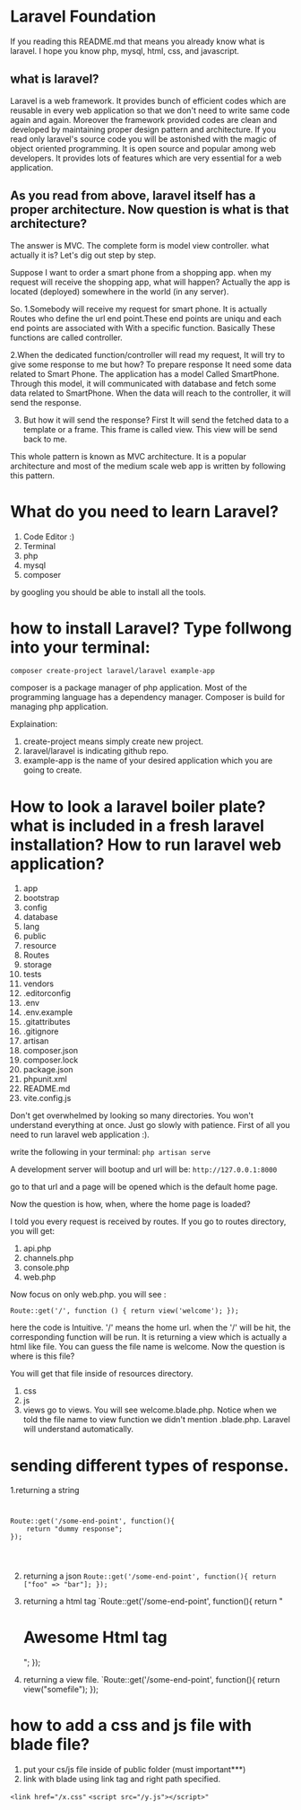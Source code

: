 # **Laravel Foundation**
If you reading this README.md that means you already know what is laravel. I hope you know php, mysql, html, css, and javascript. 

## what is laravel?
Laravel is a web framework. It provides bunch of efficient codes which are reusable in every web application so that we don't need to write same code again and again. Moreover the framework provided codes are clean and developed by maintaining proper design pattern and architecture. If you read only laravel's source code you will be astonished with the magic of object oriented programming. It is open source and popular among web developers. It provides lots of features which are very essential for a web application. 


## As you read from above, laravel itself has a proper architecture. Now question is what is that architecture? 

The answer is MVC. The complete form is model view controller. what actually it is? Let's dig out step by step.

Suppose I want to order a smart phone from a shopping app. when my request will receive the shopping app, what will happen? Actually the app is located (deployed) somewhere in the world (in any server). 

So. 
1.Somebody will receive my request for smart phone. It is actually Routes who define the url end point.These end points are uniqu and each end points are associated with With a specific function. Basically These functions are called controller. 

2.When the dedicated function/controller will read my request, It will try to give some response to me but how? To prepare response It need some data related to Smart Phone. The application has a model Called SmartPhone. Through this model, it will communicated with database and fetch some data related to SmartPhone. When the data will reach to the controller, it will send the response.

3. But how it will send the response? First It will send the fetched data to a template or a frame. This frame is called view. This view will be send back to me. 

This whole pattern is known as MVC architecture. It is a popular architecture and most of the medium scale web app is written by following this pattern. 



# What do you need to learn Laravel?
1. Code Editor :)
2. Terminal
3. php 
4. mysql
5. composer

by googling you should be able to install all the tools. 


# how to install Laravel? Type follwong into your terminal:
`composer create-project laravel/laravel example-app`

composer is a package manager of php application. Most of the programming language has a dependency manager. Composer is build for managing php application. 

Explaination:
1. create-project means simply create new project. 
2. laravel/laravel is indicating github repo.
3. example-app is the name of your desired application which you are going to create.


# How to look a laravel boiler plate? what is included in a fresh laravel installation? How to run laravel web application?
1. app
2. bootstrap
3. config
4. database
5. lang 
6. public
7. resource
8. Routes
9. storage
10. tests
11. vendors
12. .editorconfig
13. .env
14. .env.example
15. .gitattributes
16. .gitignore
17. artisan
18. composer.json
19. composer.lock
20. package.json
21. phpunit.xml
22. README.md
23. vite.config.js 

Don't get overwhelmed by looking so many directories. You won't understand everything at once. Just go slowly with patience. First of all you need to run laravel web application :). 

write the following in your terminal:
`php artisan serve`

A development server will bootup and url will be:
`http://127.0.0.1:8000`

go to that url and a page will be opened which is the  default home page.

Now the question is how, when, where the home page is loaded?

I told you every request is received by routes. If you go to routes directory, you will get: 
1. api.php
2. channels.php
3. console.php
4. web.php

Now focus on only web.php. 
you will see :

`Route::get('/', function () {
    return view('welcome');
});`

here the code is Intuitive. '/' means the home url. when the '/' will be hit, the corresponding function will be run. It is returning a view which is actually a html like file. You can guess the file name is welcome. Now the question is where is this file?

You will get that file inside of resources directory.
1. css
2. js
3. views
go to views. You will see welcome.blade.php. Notice when we told the file name to view function we didn't mention .blade.php. Laravel will understand automatically. 


# sending different types of response. 

1.returning a string
<code>
<pre>
Route::get('/some-end-point', function(){       
    return "dummy response";   
});
</pre>
</code>



2. returning a json
`Route::get('/some-end-point', function(){
    return ["foo" => "bar"];
});
`

3. returning a html tag
`Route::get('/some-end-point', function(){
    return "<h1>Awesome Html tag</h1>";
});

4. returning a view file.
`Route::get('/some-end-point', function(){
    return view("somefile");
});

# how to add a css and js file with blade file?
1. put your cs/js file inside of public folder (must important***)
2. link with blade using link tag and right path specified.

`<link href="/x.css"`
`<script src="/y.js"></script>"`







